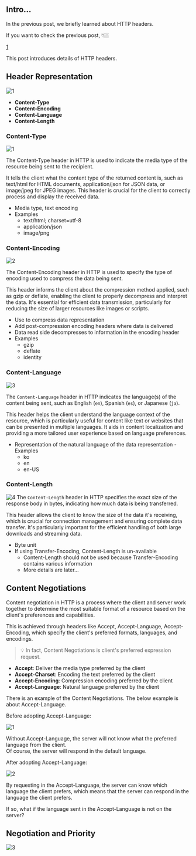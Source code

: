 ## Intro...
In the previous post, we briefly learned about HTTP headers. 

If you want to check the previous post, 👇🏼

[1](https://jay-h-blog.vercel.app/posts/WebCS/http-header)

This post introduces details of HTTP headers.

## Header Representation
![1](https://github.com/jinscodes/Blog_nextJS/assets/87598134/1976df5c-13e1-4cef-aefe-4eaac365c349)

- **Content-Type**
- **Content-Encoding**
- **Content-Language**
- **Content-Length**

### Content-Type
![1](https://github.com/jinscodes/Blog_nextJS/assets/87598134/886e8ea7-1ad6-4bc1-a717-5bbff4cb8a81)

The Content-Type header in HTTP is used to indicate the media type of the resource being sent to the recipient. 

It tells the client what the content type of the returned content is, such as text/html for HTML documents, application/json for JSON data, or image/jpeg for JPEG images. This header is crucial for the client to correctly process and display the received data.

- Media type, text encoding
- Examples
	- text/html; charset=utf-8
	- application/json
	- image/png

### Content-Encoding
![2](https://github.com/jinscodes/Blog_nextJS/assets/87598134/6657aafa-5fb2-4ceb-b72d-893c54e244b2)

The Content-Encoding header in HTTP is used to specify the type of encoding used to compress the data being sent. 

This header informs the client about the compression method applied, such as gzip or deflate, enabling the client to properly decompress and interpret the data. It's essential for efficient data transmission, particularly for reducing the size of larger resources like images or scripts.

- Use to compress data representation
- Add post-compression encoding headers where data is delivered
- Data read side decompresses to information in the encoding header
- Examples
	- gzip
	- deflate
	- identity

### Content-Language
![3](https://github.com/jinscodes/Blog_nextJS/assets/87598134/48e7e7f7-db5d-4479-b459-04cce49b6b32)

The `Content-Language` header in HTTP indicates the language(s) of the content being sent, such as English (`en`), Spanish (`es`), or Japanese (`ja`). 

This header helps the client understand the language context of the resource, which is particularly useful for content like text or websites that can be presented in multiple languages. It aids in content localization and providing a more tailored user experience based on language preferences.

- Representation of the natural language of the data representation
-Examples
	- ko
	- en
	- en-US

### Content-Length
![4](https://github.com/jinscodes/Blog_nextJS/assets/87598134/405615e3-2de7-41c4-a303-5aaa874bef78)
The `Content-Length` header in HTTP specifies the exact size of the response body in bytes, indicating how much data is being transferred.

This header allows the client to know the size of the data it's receiving, which is crucial for connection management and ensuring complete data transfer. It's particularly important for the efficient handling of both large downloads and streaming data.

- Byte unit
- If using Transfer-Encoding, Content-Length is un-available
	- Content-Length should not be used because Transfer-Encoding contains various information
	- More details are later...

## Content Negotiations
Content negotiation in HTTP is a process where the client and server work together to determine the most suitable format of a resource based on the client's preferences and capabilities.

This is achieved through headers like Accept, Accept-Language, Accept-Encoding, which specify the client's preferred formats, languages, and encodings.

> 💡 In fact, Content Negotiations is client's preferred expression request.

- **Accept**: Deliver the media type preferred by the client
- **Accept-Charset**: Encoding the text preferred by the client
- **Accept-Encoding**: Compression encoding preferred by the client
- **Accept-Language**: Natural language preferred by the client

There is an example of the Content Negotiations. The below example is about Accept-Language.

Before adopting Accept-Language:

![1](https://github.com/jinscodes/Blog_nextJS/assets/87598134/168cf565-1152-4f37-8ef7-3371c334de6a)

Without Accept-Language, the server will not know what the preferred language from the client.   
Of course, the server will respond in the default language.

After adopting Accept-Language:

![2](https://github.com/jinscodes/Blog_nextJS/assets/87598134/9d7b5637-fdeb-4256-9e95-2d8628bb5053)

By requesting in the Accept-Language, the server can know which language the client prefers, which means that the server can respond in the language the client prefers.

If so, what if the language sent in the Accept-Language is not on the server?

## Negotiation and Priority
![3](https://github.com/jinscodes/Blog_nextJS/assets/87598134/a8421852-c8f6-4028-87fa-9c18594f428f)